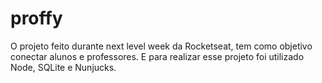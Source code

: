 # proffy
O projeto feito durante next level week da Rocketseat, tem como objetivo conectar alunos e professores. E para realizar esse projeto foi utilizado Node, SQLite e Nunjucks.
